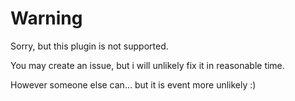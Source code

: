 # Warning

Sorry, but this plugin is not supported.

You may create an issue, but i will unlikely fix it in reasonable time.

However someone else can... but it is event more unlikely :)
